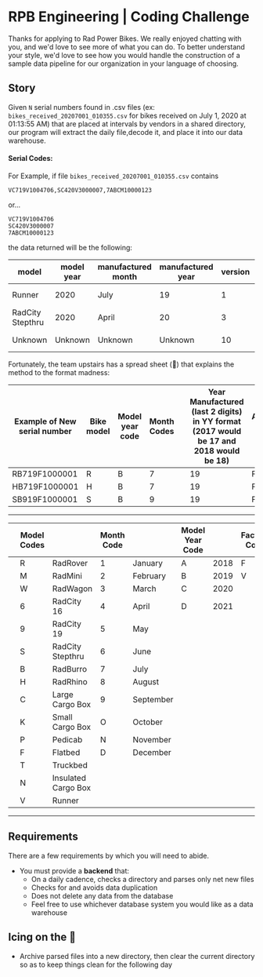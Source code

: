 # RPB Engineering | Coding Challenge

Thanks for applying to Rad Power Bikes. We really enjoyed chatting with you, and we'd love to see more of what you can do. To better understand your style, we'd love to see how you would handle the construction of a sample data pipeline for our organization in your language of choosing.

## Story
Given `N` serial numbers found in .csv files (ex: `bikes_received_20207001_010355.csv` for bikes received on July 1, 2020 at 01:13:55 AM) that are placed at intervals by vendors in a shared directory, our program will extract the daily file,decode it, and place it into our data warehouse.

#### Serial Codes:

For Example, if file `bikes_received_20207001_010355.csv` contains

```
VC719V1004706,SC420V3000007,7ABCM10000123
```
or...

```
VC719V1004706
SC420V3000007
7ABCM10000123

```
the data returned will be the following:


|model|model year|manufactured month|manufactured year|version|unique|dt_received
|---|---|---|---|---|---|---|
|Runner|2020|July|19|1|004706|2020-07-01T01:03:55.000000
|RadCity Stepthru|2020| April |20|3| 000007|2020-07-01T01:03:55.000000
|Unknown|Unknown|Unknown|Unknown|10|000123|2020-07-01T01:03:55.000000

Fortunately, the team upstairs has a spread sheet (🤮) that explains the method to the format madness:

| Example of New serial number | Bike model  | Model year code     | Month Codes |           | Year Manufactured (last 2 digits) in YY format (2017 would be 17 and 2018 would be 18) | Assembly Plant Code | Version of the bike (Revisions in 1, 2, 3) | serial number 6 numbers |
|-------------------|-------------|---------------------|-------------|-----------|----------------------------------------------------------------------------------------|---------------------|--------------------------------------------|-------------------------|
| RB719F1000001                | R           | B                   | 7           |           | 19                                                                                     | F                   | 1                                          | 000001                  |
| HB719F1000001                | H           | B                   | 7           |           | 19                                                                                     | F                   | 1                                          | 000001                  |
| SB919F1000001                | S           | B                   | 9           |           | 19                                                                                     | F                   | 1                                          | 000001                  |

---
 
|                              | **Model Codes** |         | **Month Code**  |           |**Model Year Code**                                                             |                     | **Factory Code**                              |                         |
|------|-----|------|------|----|-----|----|-----|--------|
|                              | R           | RadRover            | 1           | January   | A                                                                                      | 2018                | F                                          | FactoryF                     |
|                              | M           | RadMini             | 2           | February  | B                                                                                      | 2019                | V                                          | FactoryV                        |
|                              | W           | RadWagon            | 3           | March     | C                                                                                      | 2020                |                                            |                         |
|                              | 6           | RadCity 16          | 4           | April     | D                                                                                      | 2021                |                                            |                         |
|                              | 9           | RadCity 19          | 5           | May       |                                                                                        |                     |                                            |                         |
|                              | S           | RadCity Stepthru    | 6           | June      |                                                                                        |                     |                                            |                         |
|                              | B           | RadBurro            | 7           | July      |                                                                                        |                     |                                            |                         |
|                              | H           | RadRhino            | 8           | August    |                                                                                        |                     |                                            |                         |
|                              | C           | Large Cargo Box     | 9           | September |                                                                                        |                     |                                            |                         |
|                              | K           | Small Cargo Box     | O           | October   |                                                                                        |                     |                                            |                         |
|                              | P           | Pedicab             | N           | November  |                                                                                        |                     |                                            |                         |
|                              | F           | Flatbed             | D           | December  |                                                                                        |                     |                                            |                         |
|                              | T           | Truckbed            |             |           |                                                                                        |                     |                                            |                         |
|                              | N           | Insulated Cargo Box |             |           |                                                                                        |                     |                                            |                         |
|                              | V           | Runner              |             |           |                                                                                        |                     |                                            |                         |

---
## Requirements
There are a few requirements by which you will need to abide.
* You must provide a **backend** that:
  * On a daily cadence, checks a directory and parses only net new files
  * Checks for and avoids data duplication
  * Does not delete any data from the database
  * Feel free to use whichever database system you would like as a data warehouse

## Icing on the :cake:
* Archive parsed files into a new directory, then clear the current directory so as to keep things clean for the following day
